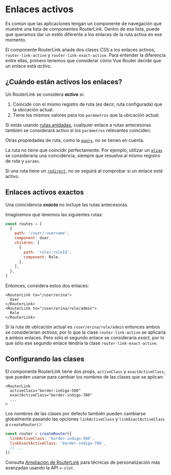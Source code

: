 # Enlaces activos

Es común que las aplicaciones tengan un componente de navegación que muestre una lista de componentes RouterLink. Dentro de esa lista, puede que queramos dar un estilo diferente a los enlaces de la ruta activa en ese momento.

El componente RouterLink añade dos clases CSS a los enlaces activos, `router-link-active` y `router-link-exact-active`. Para entender la diferencia entre ellas, primero tenemos que considerar cómo Vue Router decide que un enlace está _activo_.

## ¿Cuándo están activos los enlaces?

Un RouterLink se considera **_activo_** si:

1. Coincide con el mismo registro de ruta (es decir, ruta configurada) que la ubicación actual.
2. Tiene los mismos valores para los `parámetros` que la ubicación actual.

Si estás usando [rutas anidadas](./nested-routes), cualquier enlace a rutas antecesoras también se considerará activo si los `parámetros` relevantes coinciden.

Otras propiedades de ruta, como la [`query`](../../api/interfaces/RouteLocationBase.html#query), no se tienen en cuenta.

La ruta no tiene que coincidir perfectamente. Por ejemplo, utilizar un [`alias`](./redirect-and-alias#Alias) se consideraría una coincidencia, siempre que resuelva al mismo registro de ruta y `params`.

Si una ruta tiene un [`redirect`](./redirect-and-alias#Redirect), no se seguirá al comprobar si un enlace está activo.

## Enlaces activos exactos

Una coincidencia **_exacta_** no incluye las rutas antecesoras.

Imaginemos que tenemos las siguientes rutas:

```js
const routes = [
  {
    path: '/user/:username',
    component: User,
    children: [
      {
        path: 'role/:roleId',
        component: Role,
      },
    ],
  },
]
```

Entonces, considera estos dos enlaces:

```vue-html
<RouterLink to="/user/erina">
  User
</RouterLink>
<RouterLink to="/user/erina/role/admin">
  Role
</RouterLink>
```

Si la ruta de ubicación actual es `/user/erina/role/admin` entonces ambos se considerarían _activos_, por lo que la clase `router-link-active` se aplicaría a ambos enlaces. Pero sólo el segundo enlace se consideraría _exact_, por lo que sólo ese segundo enlace tendría la clase `router-link-exact-active`.

## Configurando las clases

El componente RouterLink tiene dos props, `activeClass` y `exactActiveClass`, que pueden usarse para cambiar los nombres de las clases que se aplican:

```vue-html
<RouterLink
  activeClass="border-indigo-500"
  exactActiveClass="border-indigo-700"
  ...
>
```

Los nombres de las clases por defecto también pueden cambiarse globalmente pasando las opciones `linkActiveClass` y `linkExactActiveClass` a `createRouter()`:

```js
const router = createRouter({
  linkActiveClass: 'border-indigo-500',
  linkExactActiveClass: 'border-indigo-700',
  // ...
})
```

Consulta [Ampliación de RouterLink](../advanced/extending-router-link) para técnicas de personalización más avanzadas usando la API `v-slot`.
